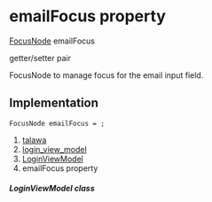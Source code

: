 
<div>

# emailFocus property

</div>


[FocusNode](https://api.flutter.dev/flutter/widgets/FocusNode-class.html)
emailFocus


getter/setter pair




FocusNode to manage focus for the email input field.



## Implementation

``` language-dart
FocusNode emailFocus = ;
```







1.  [talawa](../../index.html)
2.  [login_view_model](../../view_model_pre_auth_view_models_login_view_model/)
3.  [LoginViewModel](../../view_model_pre_auth_view_models_login_view_model/LoginViewModel-class.html)
4.  emailFocus property

##### LoginViewModel class







